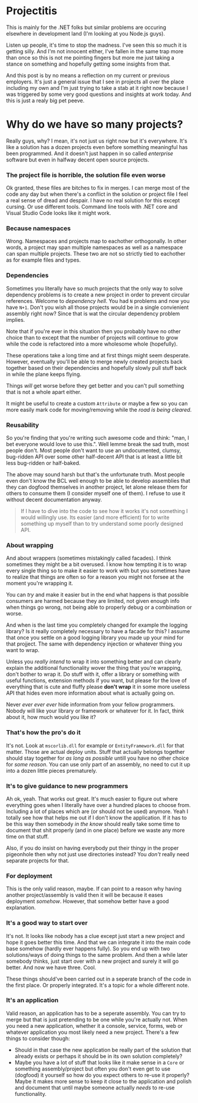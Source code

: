 # Projectitis
This is mainly for the .NET folks but similar problems are occuring elsewhere in development land (I'm looking at you Node.js guys).

Listen up people, it's time to stop the madness. I've seen this so much it is getting silly. And I'm not innocent either, I've fallen in the same trap more than once so this is not me pointing fingers but more me just taking a stance on something and hopefully getting some insights from that.

And this post is by no means a reflection on my current or previous employers. It's just a general issue that I see in projects all over the place including my own and I'm just trying to take a stab at it right now because I was triggered by some very good questions and insights at work today. And this is just a realy big pet peeve.

# Why do we have so many projects?
Really guys, why? I mean, it's not just us right now but it's everywhere. It's like a solution has a dozen projects even before something meaningful has been programmed. And it doesn't just happen in so called *enterprise* software but even in halfway decent open source projects.

### The project file is horrible, the solution file even worse
Ok granted, these files are bitches to fix in merges. I can merge most of the code any day but when there's a conflict in the solution or project file I feel a real sense of dread and despair. I have no real solution for this except cursing. Or use different tools. Command line tools with .NET core and Visual Studio Code looks like it might work.

### Because namespaces
Wrong. Namespaces and projects map to eachother orthogonally. In other words, a project may span multiple namespaces as well as a namespace can span multiple projects. These two are not so strictly tied to eachother as for example files and types.

### Dependencies
Sometimes you literally have so much projects that the only way to solve dependency problems is to create a new project in order to prevent circular references. Welcome to *dependency hell*. You had `N` problems and now you have `N+1`. Don't you wish all those projects would be in a single convienient assembly right now? Since that is wat the circular dependency problem implies.

Note that if you're ever in this situation then you probably have no other choice than to except that the number of projects will continue to grow while the code is refactored into a more wholesome whole (hopefully). 

These operations take a long time and at first things might seem desperate. However, eventually you'll be able to merge newly created projects back together based on their dependencies and hopefully slowly pull stuff back in while the plane keeps flying.

Things *will* get worse before they get better and you can't pull something that is not a whole apart either.

It might be useful to create a custom `Attribute` or maybe a few so you can more easily mark code for moving/removing while the *road is being cleared*.

### Reusability
So you're finding that you're writing such awesome code and think: "man, I bet everyone would love to use this.". Well lemme break the sad truth, most people don't. Most people don't want to use an undocumented, clumsy, bug-ridden API over some other half-decent API that is at least a little bit less bug-ridden or half-baked. 

The above may sound harsh but that's the unfortunate truth. Most people even don't know the BCL well enough to be able to develop assemblies that they can dogfood themselves in another project, let alone release them for others to consume them (I consider myself one of them). I refuse to use it without decent documentation anyway. 

> If I have to dive into the code to see how it works it's not something I would willingly use. Its easier (and more efficient) for to write something up myself than to try understand some poorly designed API.

### About wrapping
And about wrappers (sometimes mistakingly called facades). I think sometimes they might be a bit overused. I know how tempting it is to wrap every single thing so to make it easier to work with but you sometimes have to realize that things are often so for a reason you might not forsee at the moment you're wrapping it. 

You can *try* and make it easier but in the end what happens is that possible consumers are harmed because they are limited, not given enough info when things go wrong, not being able to properly debug or a combination or worse.

And when is the last time you completely changed for example the logging library? Is it really completely necessary to have a facade for this? I assume that once you settle on a good logging library you made up your mind for that projject. The same with dependency injection or whatever thing you want to wrap.

Unless you *really intend* to wrap it into something better and can clearly explain the additional functionality wover the thing that you're wrapping, don't bother to wrap it. Do stuff with it, offer a library or something with useful functions, extension methods if you want, but please for the love of everything that is cute and fluffy please **don't wrap** it in some more useless API that hides even more information about what is actually going on.

Never *ever ever ever* hide information from your fellow programmers. Nobody will like your library or framework or whatever for it. In fact, think about it, how much would you like it?

### That's how the pro's do it
It's not. Look at `mscorlib.dll` for example or `EntityFramework.dll` for that matter. Those are actual deploy units. Stuff that actually belongs together should stay together for *as long as possible* untill you have no other choice for *some reason*. You can use only part of an assembly, no need to cut it up into a dozen little pieces prematurely.

### It's to give guidance to new programmers
Ah ok, yeah. That works out great. It's much easier to figure out where everything goes when I literally have over a hundred places to choose from. Including a lot of places which are (or should not be used) anymore. Yeah I totally see how that helps me out if I don't know the application. If it has to be this way then somebody *in the know* should really take some time to document that shit properly (and in one place) before we waste any more time on that stuff. 

Also, if you do insist on having everybody put their thingy in the proper pigeonhole then why not just use directories instead? You *don't* really need separate projects for that.

### For deployment
This is the only valid reason, maybe. If can point to a reason why having another project/assembly is valid then it will be because it eases deployment *somehow*. However, that somehow better have a good explanation.

### It's a good way to start over
It's not. It looks like nobody has a clue except just start a new project and hope it goes better this time. And that we can integrate it into the main code base somehow (hardly ever happens fully). So you end up with two solutions/ways of doing things to the same problem. And then a while later somebody thinks, just start over with a new project and surely it will go better. And now we have three. Cool.

These things should've been carried out in a seperate branch of the code in the first place. Or properly integrated. It's a topic for a whole different note.

### It's an application
Valid reason, an application has to be a seperate assembly. You can try to merge but that is just pretending to be one while you're actually not. When you need a new application, whether it a console, service, forms, web or whatever application you most likely need a new project. There's a few things to consider though: 
* Should in that case the new application be really part of the solution that already exists or perhaps it should be in its own solution completely?
* Maybe you have a lot of stuff that looks like it make sense in a `Core` or something assembly/project but often you don't even get to use (dogfood) it yourself so how do you expect others to re-use it properly? Maybe it makes more sense to keep it close to the application and polish and document that until maybe someone actually *needs* to re-use functionality.